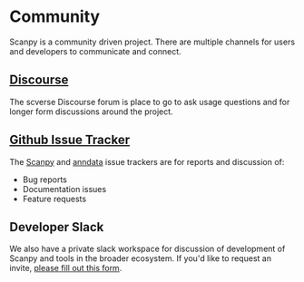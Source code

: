 # Community

Scanpy is a community driven project. There are multiple channels for users and developers to communicate and connect.

## [Discourse]

The scverse Discourse forum is place to go to ask usage questions and for longer form discussions around the project.

## [Github Issue Tracker](https://github.com/theislab/scanpy/issues)

The [Scanpy](https://github.com/theislab/scanpy/issues) and [anndata](https://github.com/theislab/anndata/issues) issue trackers are for reports and discussion of:

- Bug reports
- Documentation issues
- Feature requests

## Developer Slack

We also have a private slack workspace for discussion of development of Scanpy and tools in the broader ecosystem.
If you'd like to request an invite, [please fill out this form](https://forms.gle/tiLpC7koSVbxFCYr5).

[discourse]: https://discourse.scverse.org
